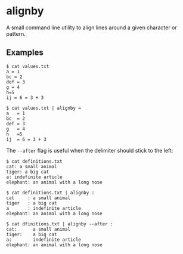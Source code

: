 # alignby

A small command line utility to align lines around a given character or pattern.

## Examples

```
$ cat values.txt
a = 1
bc = 2
def = 3
g = 4
h=5
ij = 6 = 3 + 3

$ cat values.txt | alignby =
a   = 1
bc  = 2
def = 3
g   = 4
h   =5
ij  = 6 = 3 + 3
```

The `--after` flag is useful when the delimiter should stick to the left:

```
$ cat definitions.txt
cat: a small animal
tiger: a big cat
a: indefinite article
elephant: an animal with a long nose

$ cat definitions.txt | alignby :
cat     : a small animal
tiger   : a big cat
a       : indefinite article
elephant: an animal with a long nose

$ cat dfinitions.txt | alignby --after :
cat:      a small animal
tiger:    a big cat
a:        indefinite article
elephant: an animal with a long nose
```
